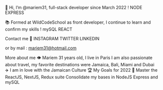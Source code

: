 👋 Hi, I’m @mariem31, full-stack developer since March 2022 !   NODE EXPRESS

📚 Formed at WildCodeSchool as front developer, I continue to learn and confirm my skills !   mySQL REACT

Contact me 🤝
INSTAGRAM TWITTER LINKEDIN

or by mail : mariem31@hotmail.com

More about me 👁️
Mariem 31 years old, I live in Paris
I am also passionate about travel, my favorite destinations were Jamaica, Bali, Miami and Dubai ✈️
I am in love with the Jamaican Culture 🏆
My Goals for 2022 📌
Master the ReactJS, NextJS, Redux suite
Consolidate my bases in NodeJS Express and mySQL

<!--
**mariem31/mariem31** is a ✨ _special_ ✨ repository because its `README.md` (this file) appears on your GitHub profile.

Here are some ideas to get you started:

- 🔭 I’m currently working on ...
- 🌱 I’m currently learning ...
- 👯 I’m looking to collaborate on ...
- 🤔 I’m looking for help with ...
- 💬 Ask me about ...
- 📫 How to reach me: ...
- 😄 Pronouns: ...
- ⚡ Fun fact: ...
-->
